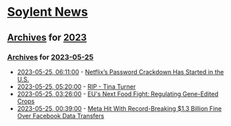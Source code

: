 # [Soylent News](../../../README.md)

## [Archives](../../index.md) for [2023](../index.md)

### [Archives](../../index.md) for [2023-05-25](index.md)

* [2023-05-25, 06:11:00](https://soylentnews.org/article.pl?sid=23/05/24/1122239&from=rss) - [Netflix’s Password Crackdown Has Started in the U.S.](https://soylentnews.org/article.pl?sid=23/05/24/1122239&from=rss)
* [2023-05-25, 05:20:00](https://soylentnews.org/article.pl?sid=23/05/25/0526215&from=rss) - [RIP - Tina Turner](https://soylentnews.org/article.pl?sid=23/05/25/0526215&from=rss)
* [2023-05-25, 03:26:00](https://soylentnews.org/article.pl?sid=23/05/24/1117230&from=rss) - [EU's Next Food Fight: Regulating Gene-Edited Crops](https://soylentnews.org/article.pl?sid=23/05/24/1117230&from=rss)
* [2023-05-25, 00:39:00](https://soylentnews.org/article.pl?sid=23/05/24/1021200&from=rss) - [Meta Hit With Record-Breaking $1.3 Billion Fine Over Facebook Data Transfers](https://soylentnews.org/article.pl?sid=23/05/24/1021200&from=rss)
